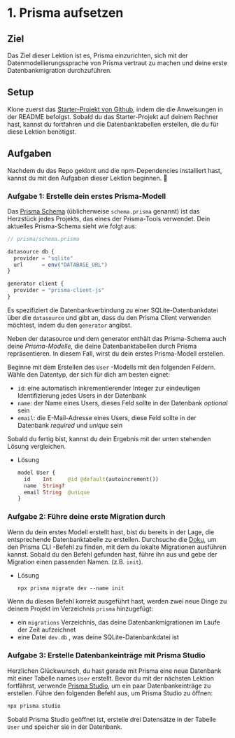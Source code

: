 # 1. Prisma aufsetzen

## Ziel

Das Ziel dieser Lektion ist es, Prisma einzurichten, sich mit der Datenmodellierungssprache von Prisma vertraut zu machen und deine erste Datenbankmigration durchzuführen.

## Setup

Klone zuerst das [Starter-Projekt von Github](https://github.com/prisma/prisma-workshop), indem die die Anweisungen in der README befolgst.   Sobald du das Starter-Projekt auf deinem Rechner hast, kannst du fortfahren und die Datenbanktabellen erstellen, die du für diese Lektion benötigst. 

## Aufgaben

Nachdem du das Repo geklont und die npm-Dependencies installiert hast, kannst du mit den Aufgaben dieser Lektion beginnen. 💪

### Aufgabe 1: Erstelle dein erstes Prisma-Modell

Das [Prisma Schema](https://www.prisma.io/docs/reference/tools-and-interfaces/prisma-schema) (üblicherweise `schema.prisma` genannt)  ist das Herzstück jedes Projekts, das eines der Prisma-Tools verwendet. Dein aktuelles Prisma-Schema sieht wie folgt aus:

```jsx
// prisma/schema.prisma

datasource db {
  provider = "sqlite"
  url      = env("DATABASE_URL")
}

generator client {
  provider = "prisma-client-js"
}
```

Es spezifiziert die Datenbankverbindung zu einer SQLite-Datenbankdatei über die `datasource` und gibt an, dass du den Prisma Client verwenden möchtest, indem du den `generator` angibst.

Neben der datasource und dem generator enthält das Prisma-Schema auch deine *Prisma-Modelle,* die deine Datenbanktabellen durch Prisma repräsentieren. In diesem Fall, wirst du dein erstes Prisma-Modell erstellen.

Beginne mit dem Erstellen des  `User` -Modells mit den folgenden Feldern. Wähle den Datentyp, der sich für dich am besten eignet:

- `id`: eine automatisch inkrementierender Integer zur eindeutigen Identifizierung jedes Users in der Datenbank
- `name`: der Name eines Users, dieses Feld sollte in der Datenbank *optional* sein
- `email`: die E-Mail-Adresse eines Users, diese Feld sollte in der Datenbank *required* und *unique* sein

Sobald du fertig bist, kannst du dein Ergebnis mit der unten stehenden Lösung vergleichen.

- Lösung
    
    ```graphql
    model User {
      id    Int     @id @default(autoincrement())
      name  String?
      email String  @unique
    }
    ```
    

### Aufgabe 2: Führe deine erste Migration durch

Wenn du dein erstes Modell erstellt hast, bist du bereits in der Lage, die entsprechende Datenbanktabelle zu erstellen. Durchsuche die [Doku](https://www.prisma.io/docs/concepts/components/prisma-migrate), um den Prisma CLI -Befehl zu finden, mit dem du lokalte Migrationen ausführen kannst. Sobald du den Befehl gefunden hast, führe ihn aus und gebe der Migration einen passenden Namen. (z.B. `init`).

- Lösung
    
    ```graphql
    npx prisma migrate dev --name init
    ```
    

Wenn du diesen Befehl korrekt ausgeführt hast, werden zwei neue Dinge zu deinem Projekt im Verzeichnis `prisma` hinzugefügt:

- ein `migrations` Verzeichnis, das deine Datenbankmigrationen im Laufe der Zeit aufzeichnet
- eine Datei `dev.db` , was deine SQLite-Datenbankdatei ist

### **Aufgabe 3: Erstelle Datenbankeinträge mit Prisma Studio**

Herzlichen Glückwunsch, du hast gerade mit Prisma eine neue Datenbank mit einer Tabelle names `User` erstellt. Bevor du mit der nächsten Lektion fortfährst, verwende  [Prisma Studio](https://www.prisma.io/studio), um ein paar Datenbankeinträge zu erstellen.  Führe den folgenden Befehl aus, um Prisma Studio zu öffnen:

```graphql
npx prisma studio
```

Sobald Prisma Studio geöffnet ist, erstelle drei Datensätze in der Tabelle `User` und speicher sie in der Datenbank.